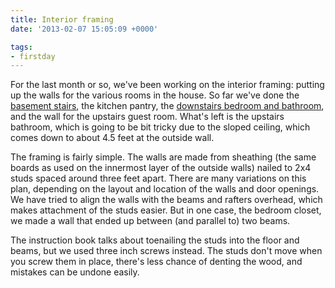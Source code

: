 ```yaml
---
title: Interior framing
date: '2013-02-07 15:05:09 +0000'

tags:
- firstday
---
```


For the last month or so, we've been working on the interior framing:
putting up the walls for the various rooms in the house.  So far we've
done the
[basement stairs](/gallery/firstday-cottage/IMG_20130203_140736.jpg), the
kitchen pantry, the
[downstairs bedroom and bathroom](/gallery/firstday-cottage/IMG_20130203_140813.jpg),
and the wall for the upstairs guest room.  What's left is the upstairs
bathroom, which is going to be bit tricky due to the sloped ceiling,
which comes down to about 4.5 feet at the outside wall.

The framing is fairly simple.  The walls are made from sheathing (the
same boards as used on the innermost layer of the outside walls)
nailed to 2x4 studs spaced around three feet apart.  There are many
variations on this plan, depending on the layout and location of the
walls and door openings.  We have tried to align the walls with the
beams and rafters overhead, which makes attachment of the studs
easier.  But in one case, the bedroom closet, we made a wall that
ended up between (and parallel to) two beams.

The instruction book talks about toenailing the studs into the floor
and beams, but we used three inch screws instead.  The studs don't
move when you screw them in place, there's less chance of denting the
wood, and mistakes can be undone easily. 
